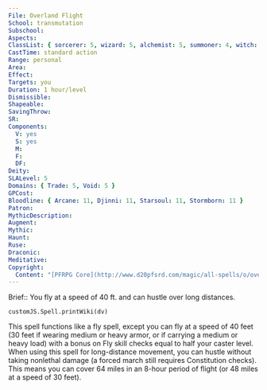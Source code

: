 ```yaml
---
File: Overland Flight
School: transmutation
Subschool: 
Aspects: 
ClassList: { sorcerer: 5, wizard: 5, alchemist: 5, summoner: 4, witch: 5, magus: 5, shaman: 5, occultist: 5, psychic: 5, spiritualist: 5, unchained summoner: 5 }
CastTime: standard action
Range: personal
Area: 
Effect: 
Targets: you
Duration: 1 hour/level
Dismissible: 
Shapeable: 
SavingThrow: 
SR: 
Components:
  V: yes
  S: yes
  M: 
  F: 
  DF: 
Deity: 
SLALevel: 5
Domains: { Trade: 5, Void: 5 }
GPCost: 
Bloodline: { Arcane: 11, Djinni: 11, Starsoul: 11, Stormborn: 11 }
Patron: 
MythicDescription: 
Augment: 
Mythic: 
Haunt: 
Ruse: 
Draconic: 
Meditative: 
Copyright:
  Content: "[PFRPG Core](http://www.d20pfsrd.com/magic/all-spells/o/overland-flight)"
---
```

Brief:: You fly at a speed of 40 ft. and can hustle over long distances.

```dataviewjs
customJS.Spell.printWiki(dv)
```

This spell functions like a fly spell, except you can fly at a speed of 40 feet (30 feet if wearing medium or heavy armor, or if carrying a medium or heavy load) with a bonus on Fly skill checks equal to half your caster level. When using this spell for long-distance movement, you can hustle without taking nonlethal damage (a forced march still requires Constitution checks). This means you can cover 64 miles in an 8-hour period of flight (or 48 miles at a speed of 30 feet).
